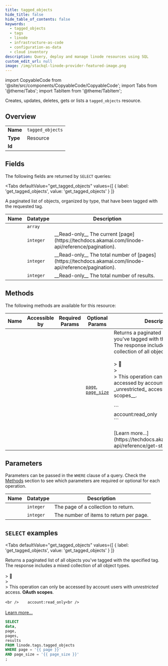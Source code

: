 ```yaml
--- 
title: tagged_objects
hide_title: false
hide_table_of_contents: false
keywords:
  - tagged_objects
  - tags
  - linode
  - infrastructure-as-code
  - configuration-as-data
  - cloud inventory
description: Query, deploy and manage linode resources using SQL
custom_edit_url: null
image: /img/stackql-linode-provider-featured-image.png
---
```


import CopyableCode from '@site/src/components/CopyableCode/CopyableCode';
import Tabs from '@theme/Tabs';
import TabItem from '@theme/TabItem';

Creates, updates, deletes, gets or lists a <code>tagged_objects</code> resource.

## Overview
<table><tbody>
<tr><td><b>Name</b></td><td><code>tagged_objects</code></td></tr>
<tr><td><b>Type</b></td><td>Resource</td></tr>
<tr><td><b>Id</b></td><td><CopyableCode code="linode.tags.tagged_objects" /></td></tr>
</tbody></table>

## Fields

The following fields are returned by `SELECT` queries:

<Tabs
    defaultValue="get_tagged_objects"
    values={[
        { label: 'get_tagged_objects', value: 'get_tagged_objects' }
    ]}
>
<TabItem value="get_tagged_objects">

A paginated list of objects, organized by type, that have been tagged with the requested tag.

<table>
<thead>
    <tr>
    <th>Name</th>
    <th>Datatype</th>
    <th>Description</th>
    </tr>
</thead>
<tbody>
<tr>
    <td><CopyableCode code="data" /></td>
    <td><code>array</code></td>
    <td></td>
</tr>
<tr>
    <td><CopyableCode code="page" /></td>
    <td><code>integer</code></td>
    <td>__Read-only__ The current [page](https://techdocs.akamai.com/linode-api/reference/pagination).</td>
</tr>
<tr>
    <td><CopyableCode code="pages" /></td>
    <td><code>integer</code></td>
    <td>__Read-only__ The total number of [pages](https://techdocs.akamai.com/linode-api/reference/pagination).</td>
</tr>
<tr>
    <td><CopyableCode code="results" /></td>
    <td><code>integer</code></td>
    <td>__Read-only__ The total number of results.</td>
</tr>
</tbody>
</table>
</TabItem>
</Tabs>

## Methods

The following methods are available for this resource:

<table>
<thead>
    <tr>
    <th>Name</th>
    <th>Accessible by</th>
    <th>Required Params</th>
    <th>Optional Params</th>
    <th>Description</th>
    </tr>
</thead>
<tbody>
<tr>
    <td><a href="#get_tagged_objects"><CopyableCode code="get_tagged_objects" /></a></td>
    <td><CopyableCode code="select" /></td>
    <td></td>
    <td><a href="#parameter-page"><code>page</code></a>, <a href="#parameter-page_size"><code>page_size</code></a></td>
    <td>Returns a paginated list of all objects you've tagged with the specified tag. The response includes a mixed collection of all object types.<br /><br />&gt; 📘<br />&gt;<br />&gt; This operation can only be accessed by account users with _unrestricted_ access. __OAuth scopes__.<br /><br />    ```<br />    account:read_only<br />    ```<br /><br />[Learn more...](https://techdocs.akamai.com/linode-api/reference/get-started#oauth)</td>
</tr>
</tbody>
</table>

## Parameters

Parameters can be passed in the `WHERE` clause of a query. Check the [Methods](#methods) section to see which parameters are required or optional for each operation.

<table>
<thead>
    <tr>
    <th>Name</th>
    <th>Datatype</th>
    <th>Description</th>
    </tr>
</thead>
<tbody>
<tr id="parameter-page">
    <td><CopyableCode code="page" /></td>
    <td><code>integer</code></td>
    <td>The page of a collection to return.</td>
</tr>
<tr id="parameter-page_size">
    <td><CopyableCode code="page_size" /></td>
    <td><code>integer</code></td>
    <td>The number of items to return per page.</td>
</tr>
</tbody>
</table>

## `SELECT` examples

<Tabs
    defaultValue="get_tagged_objects"
    values={[
        { label: 'get_tagged_objects', value: 'get_tagged_objects' }
    ]}
>
<TabItem value="get_tagged_objects">

Returns a paginated list of all objects you've tagged with the specified tag. The response includes a mixed collection of all object types.<br /><br />&gt; 📘<br />&gt;<br />&gt; This operation can only be accessed by account users with _unrestricted_ access. __OAuth scopes__.<br /><br />    ```<br />    account:read_only<br />    ```<br /><br />[Learn more...](https://techdocs.akamai.com/linode-api/reference/get-started#oauth)

```sql
SELECT
data,
page,
pages,
results
FROM linode.tags.tagged_objects
WHERE page = '{{ page }}'
AND page_size = '{{ page_size }}'
;
```
</TabItem>
</Tabs>
